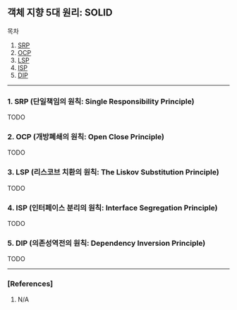 ## 객체 지향 5대 원리: SOLID

목차

1. [SRP](#SRP)
1. [OCP](#OCP)
1. [LSP](#LSP)
1. [ISP](#ISP)
1. [DIP](#DIP)

* * *

### 1. SRP (단일책임의 원칙: Single Responsibility Principle)
TODO

### 2. OCP (개방폐쇄의 원칙: Open Close Principle)
TODO

### 3. LSP (리스코브 치환의 원칙: The Liskov Substitution Principle)
TODO

### 4. ISP (인터페이스 분리의 원칙: Interface Segregation Principle)
TODO

### 5. DIP (의존성역전의 원칙: Dependency Inversion Principle)
TODO

* * *

### [References]
1. N/A
